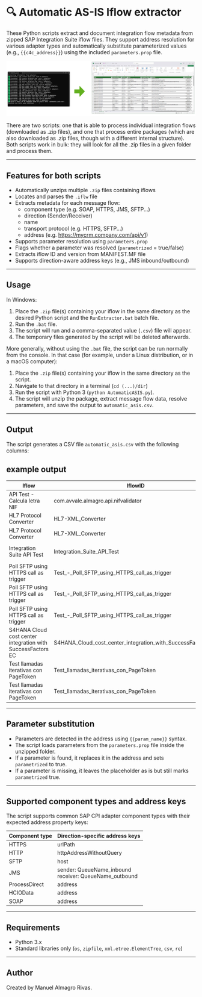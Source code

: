 # 🔍 Automatic AS-IS Iflow extractor

These Python scripts extract and document integration flow metadata from zipped SAP Integration Suite iflow files. They support address resolution for various adapter types and automatically substitute parameterized values (e.g., `{{c4c_address}}`) using the included `parameters.prop` file.

![Example of the script working and resulting file imported into Excel](https://github.com/malmriv/malmriv.github.io/blob/master/images/ScreenshotASIS.png?raw=true)

There are two scripts: one that is able to process individual integration flows (downloaded as .zip files), and one that process entire packages (which are also downloaded as .zip files, though with a different internal structure). Both scripts work in bulk: they will look for all the .zip files in a given folder and process them.

---

## Features for both scripts

- Automatically unzips multiple `.zip` files containing iflows  
- Locates and parses the `.iflw` file  
- Extracts metadata for each message flow:  
  - component type (e.g. SOAP, HTTPS, JMS, SFTP...)
  - direction  (Sender/Receiver)
  - name  
  - transport protocol (e.g. HTTPS, SFTP...)  
  - address (e.g. https://mycrm.company.com/api/v1)
- Supports parameter resolution using `parameters.prop`
- Flags whether a parameter was resolved (`parametrized` = true/false)
- Extracts iflow ID and version from MANIFEST.MF file
- Supports direction-aware address keys (e.g., JMS inbound/outbound)  

---

## Usage

In Windows:
1. Place the `.zip` file(s) containing your iflow in the same directory as the desired Python script and the `RunExtractor.bat` batch file.
2. Run the `.bat` file.
3. The script will run and a comma-separated value (`.csv`) file will appear.
4. The temporary files generated by the script will be deleted afterwards.

More generally, without using the `.bat` file, the script can be run normally from the console. In that case (for example, under a Linux distribution, or in a macOS computer):
1. Place the `.zip` file(s) containing your iflow in the same directory as the script.
2. Navigate to that directory in a terminal (`cd (...)/dir`)
3. Run the script with Python 3 (`python AutomaticASIS.py`).  
4. The script will unzip the package, extract message flow data, resolve parameters, and save the output to `automatic_asis.csv`.  
---

## Output

The script generates a CSV file `automatic_asis.csv` with the following columns:

## example output

| Iflow                                                      | IflowID                                                    | Version | ComponentType | TransportProtocol | Direction | AdapterName | Address                                                                               | Parametrized |
|------------------------------------------------------------|-------------------------------------------------------------|---------|----------------|--------------------|-----------|-------------|----------------------------------------------------------------------------------------|---------------|
| API Test - Calcula letra NIF                               | com.avvale.almagro.api.nifvalidator                        | 1.0.2   | SOAP           | HTTP               | Sender    | SOAP        | /almagro/API/NIF_Validator                                                            | False         |
| HL7 Protocol Converter                                     | HL7-XML_Converter                                          | 1.0.7   | HTTPS          | HTTPS              | Sender    | HTTPS       | /Almagro/HL7/XML2EDI                                                                  | False         |
| HL7 Protocol Converter                                     | HL7-XML_Converter                                          | 1.0.7   | HTTPS          | HTTPS              | Sender    | HTTPS       | /Almagro/HL7/EDI2XML                                                                  | False         |
| Integration Suite API Test                                 | Integration_Suite_API_Test                                 | 1.0.0   | HCIOData       | HTTP               | Receiver  | OData       | https://integration-suite-xxx.it-cpi024.cfapps.eu10-002.hana.ondemand.com/api/v1/| False         |
| Poll SFTP using HTTPS call as trigger                      | Test_-_Poll_SFTP_using_HTTPS_call_as_trigger               | 1.0.5   | HTTPS          | HTTPS              | Sender    | HTTPS       | /almagro/TestCallSFTP                                                                 | False         |
| Poll SFTP using HTTPS call as trigger                      | Test_-_Poll_SFTP_using_HTTPS_call_as_trigger               | 1.0.5   | HTTP           | HTTP               | Receiver  | HTTP        | https://testalmagro.requestcatcher.com/test                                           | False         |
| Poll SFTP using HTTPS call as trigger                      | Test_-_Poll_SFTP_using_HTTPS_call_as_trigger               | 1.0.5   | PollingSFTP    | SFTP               | Sender    | SFTP        |                                                                                        | False         |
| S4HANA Cloud cost center integration with SuccessFactors EC| S4HANA_Cloud_cost_center_integration_with_SuccessFactors_EC| 1.0.0   | HTTPS          | HTTPS              | Sender    | HTTPS       | /test/s4hana/ssff/costcenterreplicate                                                 | False         |
| Test llamadas iterativas con PageToken                     | Test_llamadas_iterativas_con_PageToken                     | 1.0.1   | HTTP           | HTTP               | Receiver  | HTTP        | http://dominio-inventado.com/api                                                      | False         |
| Test llamadas iterativas con PageToken                     | Test_llamadas_iterativas_con_PageToken                     | 1.0.1   | HTTP           | HTTP               | Receiver  | HTTP        | http://dominio-inventado.com/api                                                      | False         |


---

## Parameter substitution

- Parameters are detected in the address using `{{param_name}}` syntax.  
- The script loads parameters from the `parameters.prop` file inside the unzipped folder.  
- If a parameter is found, it replaces it in the address and sets `parametrized` to true.  
- If a parameter is missing, it leaves the placeholder as is but still marks `parametrized` true.  

---

## Supported component types and address keys

The script supports common SAP CPI adapter component types with their expected address property keys:

| Component type | Direction-specific address keys                    |
|----------------|---------------------------------------------------|
| HTTPS          | urlPath                                           |
| HTTP           | httpAddressWithoutQuery                           |
| SFTP           | host                                              |
| JMS            | sender: QueueName_inbound<br>receiver: QueueName_outbound |
| ProcessDirect  | address                                           |
| HCIOData       | address                                           |
| SOAP           | address                                           |

---

## Requirements

- Python 3.x  
- Standard libraries only (`os`, `zipfile`, `xml.etree.ElementTree`, `csv`, `re`)  

---

## Author

Created by Manuel Almagro Rivas.
